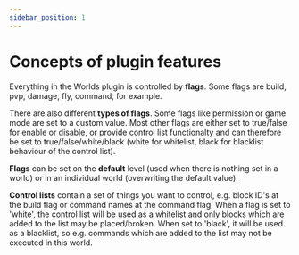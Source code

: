 ```yaml
---
sidebar_position: 1
---
```


# Concepts of plugin features

Everything in the Worlds plugin is controlled by **flags**. Some flags are build, pvp, damage, fly, command, for example.

There are also different **types of flags**. Some flags like permission or game mode are set to a custom value. Most other flags are either set to true/false for enable or disable, or provide control list functionalty and can therefore be set to true/false/white/black (white for whitelist, black for blacklist behaviour of the control list).

**Flags** can be set on the **default** level (used when there is nothing set in a world) or in an individual world (overwriting the default value).

**Control lists** contain a set of things you want to control, e.g. block ID's at the build flag or command names at the command flag. When a flag is set to 'white', the control list will be used as a whitelist and only blocks which are added to the list may be placed/broken. When set to 'black', it will be used as a blacklist, so e.g. commands which are added to the list may not be executed in this world.
